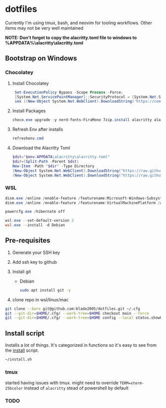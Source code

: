 # dotfiles

Currently I'm using tmux, bash, and neovim for tooling workflows. Other
items may not be very well maintained

**NOTE: Don't forget to copy the alacritty.toml file to windows to %APPDATA%\alacritty\alacritty.toml**

## Bootstrap on Windows

### Chocolatey

1. Install Chocolatey

   ```powershell
    Set-ExecutionPolicy Bypass -Scope Process -Force;
    [System.Net.ServicePointManager]::SecurityProtocol = [System.Net.ServicePointManager]::SecurityProtocol -bor 3072;
    iex ((New-Object System.Net.WebClient).DownloadString('https://community.chocolatey.org/install.ps1'))
    ```

1. Install Packages
    ```powershell
    choco.exe upgrade -y nerd-fonts-FiraMono 7zip.install alacritty alacritty.install audacity awscli cccp chocolatey chocolatey-compatibility.extension chocolatey-core.extension chocolatey-dotnetfx.extension chocolatey-windowsupdate.extension dotnet4.5.2 dotnet4.7.1 dotnetfx firefox git.install go-task greenshot ueli nodejs nodejs.install nosql-workbench openhardwaremonitor powershell-core pwsh rancher-desktop slack sourcetree sublimetext4 sysinternals vcredist140 vcredist2015 vlc.install vscode.install yubikey-manager yubikey-piv-manager zoom 
    ```

1. Refresh Env after installs
    ```powershell
    refreshenv.cmd
    ```

1. Download the Alacritty Toml
    ```powershell
    $dst="$env:APPDATA\alacritty\alacritty.toml"
    $dir=(Split-Path -Parent $dst)
    New-Item -Path "$dir" -Type Directory
    (New-Object System.Net.WebClient).DownloadString("https://raw.githubusercontent.com/blade2005/dotfiles/main/.config/alacritty.toml") | Out-File -NoNewline -Encoding utf8 -FilePath "$dst"
    (New-Object System.Net.WebClient).DownloadString("https://raw.githubusercontent.com/blade2005/dotfiles/main/.config/alacritty.win.toml") | Out-File -NoNewline -Encoding utf8 -Append -FilePath "$dst"
    ```
    
### WSL

```powershell
dism.exe /online /enable-feature /featurename:Microsoft-Windows-Subsystem-Linux /all /norestart
dism.exe /online /enable-feature /featurename:VirtualMachinePlatform /all /norestart

powercfg.exe /hibernate off

wsl.exe --set-default-version 2
wsl.exe --install -d Debian
```

## Pre-requisites

1. Generate your SSH key
1. Add ssh key to github
1. Install git

    - Debian
        
        ```bash
        sudo apt install git -y
        ```

1. clone repo in wsl/linux/mac

```bash
git clone --bare git@github.com:blade2005/dotfiles.git ~/.cfg
git --git-dir=$HOME/.cfg/ --work-tree=$HOME checkout main --force
git --git-dir=$HOME/.cfg/ --work-tree=$HOME config --local status.showUntrackedFiles no
```

## Install script

Installs a lot of things. It's categorized in functions so it's easy to see from the [install](./install.sh) script.

```bash
~/install.sh
```

### tmux

started having issues with tmux. might need to override `TERM=xterm-256color` instead of `alacritty`
stead of powershell by default

### TODO
